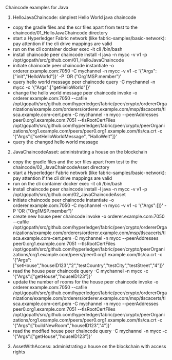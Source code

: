 Chaincode examples for Java

1. HelloJavaChaincode: simplest Hello World java chaincode 

- copy the gradle files and the scr files apart from test to the chaincode/01_HelloJavaChaincode directory
- start a Hyperledger Fabric network (like fabric-samples/basic-network): pay attention if the cli drive mappings are valid
- run on the cli container
   docker exec -it cli /bin/bash
- install chaincode
   peer chaincode install -l java -n mycc -v v1 -p /opt/gopath/src/github.com/01_HelloJavaChaincode
- initiate chaincode
   peer chaincode instantiate -o orderer.example.com:7050 -C mychannel -n mycc  -v v1 -c '{"Args":["init","HelloWorld"]}' -P 'OR ("Org1MSP.member")'
- query hello world message
   peer chaincode query -C mychannel -n mycc -c '{"Args":["getHelloWorld"]}'
- change the hello world message
   peer chaincode invoke -o orderer.example.com:7050 --cafile /opt/gopath/src/github.com/hyperledger/fabric/peer/crypto/ordererOrganizations/example.com/orderers/orderer.example.com/msp/tlscacerts/tlsca.example.com-cert.pem -C mychannel -n mycc --peerAddresses peer0.org1.example.com:7051 --tlsRootCertFiles /opt/gopath/src/github.com/hyperledger/fabric/peer/crypto/peerOrganizations/org1.example.com/peers/peer0.org1.example.com/tls/ca.crt -c '{"Args":["setHelloWorldMessage", "HalloWelt"]}'
- query the changed hello world message


2. JavaChaincodeAsset: administrating a house on the blockchain

- copy the gradle files and the scr files apart from test to the chaincode/02_JavaChaincodeAsset directory
- start a Hyperledger Fabric network (like fabric-samples/basic-network): pay attention if the cli drive mappings are valid
- run on the cli container
   docker exec -it cli /bin/bash
- install chaincode
   peer chaincode install -l java -n mycc -v v1 -p /opt/gopath/src/github.com/02_JavaChaincodeAsset
- initiate chaincode
   peer chaincode instantiate -o orderer.example.com:7050 -C mychannel -n mycc  -v v1 -c '{"Args":[]}' -P 'OR ("Org1MSP.member")'
- create new house
   peer chaincode invoke -o orderer.example.com:7050 --cafile /opt/gopath/src/github.com/hyperledger/fabric/peer/crypto/ordererOrganizations/example.com/orderers/orderer.example.com/msp/tlscacerts/tlsca.example.com-cert.pem -C mychannel -n mycc --peerAddresses peer0.org1.example.com:7051 --tlsRootCertFiles /opt/gopath/src/github.com/hyperledger/fabric/peer/crypto/peerOrganizations/org1.example.com/peers/peer0.org1.example.com/tls/ca.crt -c '{"Args":["setHouse","houseID123","2","testCountry","testCity","testStreet","4"]}'
- read the house
   peer chaincode query -C mychannel -n mycc -c '{"Args":["getHouse","houseID123"]}'
- update the number of rooms for the house
   peer chaincode invoke -o orderer.example.com:7050 --cafile /opt/gopath/src/github.com/hyperledger/fabric/peer/crypto/ordererOrganizations/example.com/orderers/orderer.example.com/msp/tlscacerts/tlsca.example.com-cert.pem -C mychannel -n mycc --peerAddresses peer0.org1.example.com:7051 --tlsRootCertFiles /opt/gopath/src/github.com/hyperledger/fabric/peer/crypto/peerOrganizations/org1.example.com/peers/peer0.org1.example.com/tls/ca.crt -c '{"Args":["buildNewRoom","houseID123","4"]}'
- read the modfied house
   peer chaincode query -C mychannel -n mycc -c '{"Args":["getHouse","houseID123"]}'


3. AssetWithAccess: administrating a house on the blockchain with access rights






